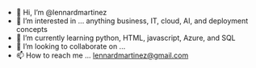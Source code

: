 - 👋 Hi, I’m @lennardmartinez
- 👀 I’m interested in ... anything business, IT, cloud, AI, and deployment concepts
- 🌱 I’m currently learning python, HTML, javascript, Azure, and SQL
- 💞️ I’m looking to collaborate on ...
- 📫 How to reach me ... lennardmartinez@gmail.com

<!---
lennardmartinez/lennardmartinez is a ✨ special ✨ repository because its `README.md` (this file) appears on your GitHub profile.
You can click the Preview link to take a look at your changes.
--->
